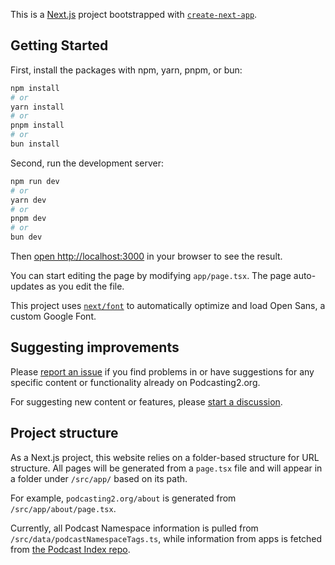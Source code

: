 This is a [Next.js](https://nextjs.org/) project bootstrapped with [`create-next-app`](https://github.com/vercel/next.js/tree/canary/packages/create-next-app).

## Getting Started

First, install the packages with npm, yarn, pnpm, or bun:

```bash
npm install
# or
yarn install
# or
pnpm install
# or
bun install
```

Second, run the development server:

```bash
npm run dev
# or
yarn dev
# or
pnpm dev
# or
bun dev
```

Then [open http://localhost:3000](http://localhost:3000) in your browser to see the result.

You can start editing the page by modifying `app/page.tsx`. The page auto-updates as you edit the file.

This project uses [`next/font`](https://nextjs.org/docs/basic-features/font-optimization) to automatically optimize and load Open Sans, a custom Google Font.

## Suggesting improvements

Please [report an issue](https://github.com/theDanielJLewis/podcasting2.org/issues) if you find problems in or have suggestions for any specific content or functionality already on Podcasting2.org.

For suggesting new content or features, please [start a discussion](https://github.com/theDanielJLewis/podcasting2.org/discussions).

## Project structure

As a Next.js project, this website relies on a folder-based structure for URL structure. All pages will be generated from a `page.tsx` file and will appear in a folder under `/src/app/` based on its path.

For example, `podcasting2.org/about` is generated from `/src/app/about/page.tsx`.

Currently, all Podcast Namespace information is pulled from `/src/data/podcastNamespaceTags.ts`, while information from apps is fetched from [the Podcast Index repo](https://github.com/Podcastindex-org/web-ui/blob/master/server/data/apps.json).
